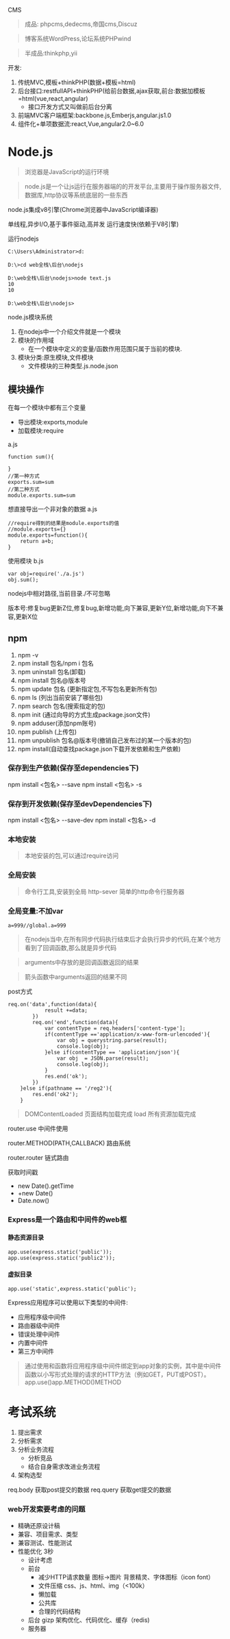 CMS
> 成品: phpcms,dedecms,帝国cms,Discuz

> 博客系统WordPress,论坛系统PHPwind

> 半成品:thinkphp,yii




开发:
1. 传统MVC,模板+thinkPHP(数据+模板=html)
2. 后台接口:restfullAPI+thinkPHP(给前台数据,ajax获取,前台:数据加模板=html(vue,react,angular)
    * 接口开发方式又叫做前后台分离
3. 前端MVC客户端框架:backbone.js,Emberjs,angular.js1.0
4. 组件化+单项数据流:react,Vue,angular2.0~6.0


# Node.js

> 浏览器是JavaScript的运行环境

> node.js是一个让js运行在服务器端的的开发平台,主要用于操作服务器文件,数据库,http协议等系统底层的一些东西

node.js集成v8引擎(Chrome浏览器中JavaScript编译器)


单线程,异步I/O,基于事件驱动,高并发
运行速度快(依赖于V8引擎)


运行nodejs
```
C:\Users\Administrator>d:

D:\>cd web全栈\后台\nodejs

D:\web全栈\后台\nodejs>node text.js
10
10

D:\web全栈\后台\nodejs>
```



node.js模块系统

1. 在nodejs中一个介绍文件就是一个模块
2. 模块的作用域
    * 在一个模块中定义的变量/函数作用范围只属于当前的模块.
3. 模块分类:原生模块,文件模块
    * 文件模块的三种类型.js.node.json

## 模块操作

在每一个模块中都有三个变量

* 导出模块:exports,module
* 加载模块:require

a.js
```
function sum(){
    
}
//第一种方式
exports.sum=sum
//第二种方式
module.exports.sum=sum
```
想直接导出一个非对象的数据
a.js
```
//require得到的结果是module.exports的值
//module.exports={}
module.exports=function(){ 
    return a+b;
}
```

使用模块
b.js
```
var obj=require('./a.js')
obj.sum();
```

nodejs中相对路径,当前目录./不可忽略


版本号:修复bug更新Z位,修复bug,新增功能,向下兼容,更新Y位,新增功能,向下不兼容,更新X位


## npm
1. npm -v
2. npm install 包名/npm i 包名
3. npm uninstall 包名(卸载)
4. npm install 包名@版本号
5. npm update 包名 (更新指定包,不写包名更新所有包)
6. npm ls (列出当前安装了哪些包)
7. npm search 包名(搜索指定的包)
8. npm init (通过向导的方式生成package.json文件)
9. npm adduser(添加npm账号)
10. npm publish (上传包)
11. npm unpublish 包名@版本号(撤销自己发布过的某一个版本的包)
12. npm install(自动查找package.json下载开发依赖和生产依赖)

### 保存到生产依赖(保存至dependencies下)
npm install <包名> --save
npm install <包名> -s

### 保存到开发依赖(保存至devDependencies下)
npm install <包名> --save-dev
npm install <包名> -d

### 本地安装
> 本地安装的包,可以通过require访问
### 全局安装
> 命令行工具,安装到全局
http-sever 简单的http命令行服务器



### 全局变量:不加var
```
a=999//global.a=999
```

> 在nodejs当中,在所有同步代码执行结束后才会执行异步的代码,在某个地方看到了回调函数,那么就是异步代码



> arguments中存放的是回调函数返回的结果

> 箭头函数中arguments返回的结果不同



post方式
```
req.on('data',function(data){
            result +=data;
        })
        req.on('end',function(data){
            var contentType = req.headers['content-type'];
            if(contentType =='application/x-www-form-urlencoded'){
                var obj = querystring.parse(result);
                console.log(obj);
            }else if(contentType == 'application/json'){
                var obj  = JSON.parse(result);
                console.log(obj);
            }
            res.end('ok');
        })
    }else if(pathname == '/reg2'){
        res.end('ok2');
    }
```



> DOMContentLoaded 页面结构加载完成
> load 所有资源加载完成

router.use 中间件使用

router.METHOD(PATH,CALLBACK) 路由系统

router.router 链式路由



获取时间戳
* new Date().getTime
* +new Date()
* Date.now()



### Express是一个路由和中间件的web框

#### 静态资源目录
```
app.use(express.static('public'));
app.use(express.static('public2'));
```
#### 虚拟目录
```
app.use('static',express.static('public');
```
Express应用程序可以使用以下类型的中间件:
* 应用程序级中间件
* 路由器级中间件
* 错误处理中间件
* 内置中间件
* 第三方中间件

> 通过使用和函数将应用程序级中间件绑定到app对象的实例，其中是中间件函数以小写形式处理的请求的HTTP方法（例如GET，PUT或POST）。app.use()app.METHOD()METHOD






# 考试系统

1. 提出需求
2. 分析需求
3. 分析业务流程
    * 分析竞品
    * 结合自身需求改进业务流程
4. 架构选型



req.body 获取post提交的数据
req.query 获取get提交的数据


### web开发索要考虑的问题

* 精确还原设计稿
* 兼容、项目需求、类型
* 兼容测试、性能测试
* 性能优化 3秒 
    * 设计考虑
    * 前台 
        * 减少HTTP请求数量 图标->图片 背景精灵、字体图标（icon font）
        * 文件压缩 css、js、html、img（<100k）
        * 懒加载
        * 公共库
        * 合理的代码结构
    * 后台 gizp 架构优化、代码优化、缓存（redis)
    * 服务器